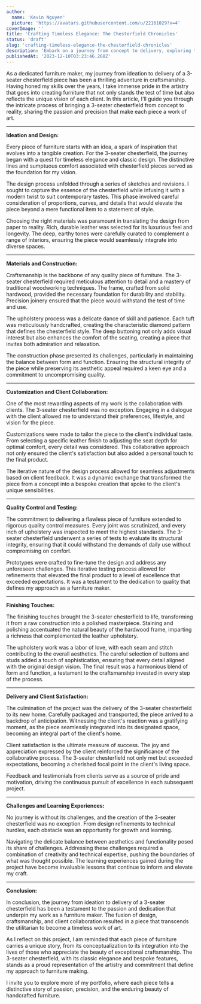 ```yaml
---
author:
  name: 'Kevin Nguyen'
  picture: 'https://avatars.githubusercontent.com/u/22161029?v=4'
coverImage: ''
title: 'Crafting Timeless Elegance: The Chesterfield Chronicles'
status: 'draft'
slug: 'crafting-timeless-elegance-the-chesterfield-chronicles'
description: 'Embark on a journey from concept to delivery, exploring the meticulous craftsmanship, client collaborations, and challenges behind creating a bespoke 3-seater chesterfield—a timeless masterpiece in furniture design.'
publishedAt: '2023-12-10T03:23:46.268Z'
---
```


As a dedicated furniture maker, my journey from ideation to delivery of a 3-seater chesterfield piece has been a thrilling adventure in craftsmanship. Having honed my skills over the years, I take immense pride in the artistry that goes into creating furniture that not only stands the test of time but also reflects the unique vision of each client. In this article, I'll guide you through the intricate process of bringing a 3-seater chesterfield from concept to reality, sharing the passion and precision that make each piece a work of art.

---

**Ideation and Design:**

Every piece of furniture starts with an idea, a spark of inspiration that evolves into a tangible creation. For the 3-seater chesterfield, the journey began with a quest for timeless elegance and classic design. The distinctive lines and sumptuous comfort associated with chesterfield pieces served as the foundation for my vision.

The design process unfolded through a series of sketches and revisions. I sought to capture the essence of the chesterfield while infusing it with a modern twist to suit contemporary tastes. This phase involved careful consideration of proportions, curves, and details that would elevate the piece beyond a mere functional item to a statement of style.

Choosing the right materials was paramount in translating the design from paper to reality. Rich, durable leather was selected for its luxurious feel and longevity. The deep, earthy tones were carefully curated to complement a range of interiors, ensuring the piece would seamlessly integrate into diverse spaces.

---

**Materials and Construction:**

Craftsmanship is the backbone of any quality piece of furniture. The 3-seater chesterfield required meticulous attention to detail and a mastery of traditional woodworking techniques. The frame, crafted from solid hardwood, provided the necessary foundation for durability and stability. Precision joinery ensured that the piece would withstand the test of time and use.

The upholstery process was a delicate dance of skill and patience. Each tuft was meticulously handcrafted, creating the characteristic diamond pattern that defines the chesterfield style. The deep buttoning not only adds visual interest but also enhances the comfort of the seating, creating a piece that invites both admiration and relaxation.

The construction phase presented its challenges, particularly in maintaining the balance between form and function. Ensuring the structural integrity of the piece while preserving its aesthetic appeal required a keen eye and a commitment to uncompromising quality.

---

**Customization and Client Collaboration:**

One of the most rewarding aspects of my work is the collaboration with clients. The 3-seater chesterfield was no exception. Engaging in a dialogue with the client allowed me to understand their preferences, lifestyle, and vision for the piece.

Customizations were made to tailor the piece to the client's individual taste. From selecting a specific leather finish to adjusting the seat depth for optimal comfort, every detail was considered. This collaborative approach not only ensured the client's satisfaction but also added a personal touch to the final product.

The iterative nature of the design process allowed for seamless adjustments based on client feedback. It was a dynamic exchange that transformed the piece from a concept into a bespoke creation that spoke to the client's unique sensibilities.

---

**Quality Control and Testing:**

The commitment to delivering a flawless piece of furniture extended to rigorous quality control measures. Every joint was scrutinized, and every inch of upholstery was inspected to meet the highest standards. The 3-seater chesterfield underwent a series of tests to evaluate its structural integrity, ensuring that it could withstand the demands of daily use without compromising on comfort.

Prototypes were crafted to fine-tune the design and address any unforeseen challenges. This iterative testing process allowed for refinements that elevated the final product to a level of excellence that exceeded expectations. It was a testament to the dedication to quality that defines my approach as a furniture maker.

---

**Finishing Touches:**

The finishing touches brought the 3-seater chesterfield to life, transforming it from a raw construction into a polished masterpiece. Staining and polishing accentuated the natural beauty of the hardwood frame, imparting a richness that complemented the leather upholstery.

The upholstery work was a labor of love, with each seam and stitch contributing to the overall aesthetics. The careful selection of buttons and studs added a touch of sophistication, ensuring that every detail aligned with the original design vision. The final result was a harmonious blend of form and function, a testament to the craftsmanship invested in every step of the process.

---

**Delivery and Client Satisfaction:**

The culmination of the project was the delivery of the 3-seater chesterfield to its new home. Carefully packaged and transported, the piece arrived to a backdrop of anticipation. Witnessing the client's reaction was a gratifying moment, as the piece seamlessly integrated into its designated space, becoming an integral part of the client's home.

Client satisfaction is the ultimate measure of success. The joy and appreciation expressed by the client reinforced the significance of the collaborative process. The 3-seater chesterfield not only met but exceeded expectations, becoming a cherished focal point in the client's living space.

Feedback and testimonials from clients serve as a source of pride and motivation, driving the continuous pursuit of excellence in each subsequent project.

---

**Challenges and Learning Experiences:**

No journey is without its challenges, and the creation of the 3-seater chesterfield was no exception. From design refinements to technical hurdles, each obstacle was an opportunity for growth and learning.

Navigating the delicate balance between aesthetics and functionality posed its share of challenges. Addressing these challenges required a combination of creativity and technical expertise, pushing the boundaries of what was thought possible. The learning experiences gained during the project have become invaluable lessons that continue to inform and elevate my craft.

---

**Conclusion:**

In conclusion, the journey from ideation to delivery of a 3-seater chesterfield has been a testament to the passion and dedication that underpin my work as a furniture maker. The fusion of design, craftsmanship, and client collaboration resulted in a piece that transcends the utilitarian to become a timeless work of art.

As I reflect on this project, I am reminded that each piece of furniture carries a unique story, from its conceptualization to its integration into the lives of those who appreciate the beauty of exceptional craftsmanship. The 3-seater chesterfield, with its classic elegance and bespoke features, stands as a proud representation of the artistry and commitment that define my approach to furniture making.

I invite you to explore more of my portfolio, where each piece tells a distinctive story of passion, precision, and the enduring beauty of handcrafted furniture.